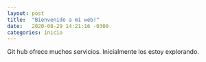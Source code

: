 ```yaml
---
layout: post
title:  "Bienvenido a mi web!"
date:   2020-08-29 14:21:16 -0300
categories: inicio
---
```

Git hub ofrece muchos servicios. Inicialmente los estoy explorando.